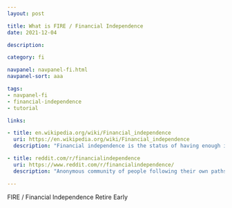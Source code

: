 ```yaml
---
layout: post

title: What is FIRE / Financial Independence
date: 2021-12-04

description:

category: fi

navpanel: navpanel-fi.html
navpanel-sort: aaa

tags:
- navpanel-fi
- financial-independence
- tutorial

links:

- title: en.wikipedia.org/wiki/Financial_independence
  uri: https://en.wikipedia.org/wiki/Financial_independence
  description: "Financial independence is the status of having enough income to pay one's living expenses for the rest of one's life without having to be employed or dependent on others. Income earned without having to work a job is commonly referred to as passive income."

- title: reddit.com/r/financialindependence
  uri: https://www.reddit.com/r/financialindependence/
  description: "Anonymous community of people following their own paths"

---
```


FIRE / Financial Independence Retire Early
